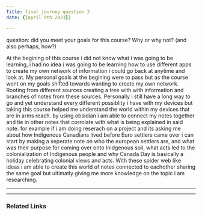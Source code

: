 ```yaml
---
Title: final journey question 2
date: {{april 9th 2023}}

---
```

question: did you meet your goals for this course? Why or why not? (and also perhaps, how?)

At the begining of this course i did not know what i was going to be learning, i had no idea i was going to be learning how to use different apps to create my own network of information i could go back at anytime and look at. 
My personal goals at the begining were to pass but as the course went on my goals shifted towards wanting to create my own network. Rooting from different sources creating a tree with with information and branches of notes from these sources. 
Personally i still have a long way to go and yet understand every different possiblity i have with my devices but taking this course helped me understand the world within my devices that are in arms reach. 
by using obsidian i am able to connect my notes together and tie in other notes that corrolate with what is being explained in said note. 
for example if i am doing reserach on a project and its asking me about how Indigenous Canadians lived before Euro settlers came over i can start by making a seperate note on who the european settlers are, and what was their purpose for coming over onto Inidgenous soil, what acts led to the colonialization of Indigenous people and why Canada Day is basically a holiday celebrating colonial views and acts. With these spider web like ideas i am able to create this world of notes connected to eachother sharing the same goal but ultimatly giving me more knowledge on the topic i am researching. 


---


---

### Related Links 
